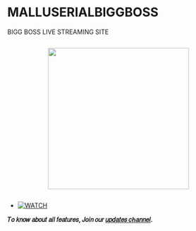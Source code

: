 # MALLUSERIALBIGGBOSS
BIGG BOSS LIVE STREAMING SITE
<div class="separator" style="clear: both;"><a href="https://blogger.googleusercontent.com/img/b/R29vZ2xl/AVvXsEgjrCAlCprFLmlNMyVqC9_ZEHuYQfhcqMQKuRpynPAOm6d1fO3Pu3jf-f3V_Stv02pXTI3HxB2PUfxHoR2sz2zqvlELor9dIPUdbMwq1u1zAHnj6Erpk0htszlCx-EoITXF_6ImamEf5aLpWZkRVJXd0yhX4R1xK97SQuYM7y1o76HrL_t-AlSfKmGfIsg/s300/download%20%281%29.jpeg" style="display: block; padding: 1em 0; text-align: center; "><img alt="" border="0" width="320" data-original-height="168" data-original-width="300" src="https://blogger.googleusercontent.com/img/b/R29vZ2xl/AVvXsEgjrCAlCprFLmlNMyVqC9_ZEHuYQfhcqMQKuRpynPAOm6d1fO3Pu3jf-f3V_Stv02pXTI3HxB2PUfxHoR2sz2zqvlELor9dIPUdbMwq1u1zAHnj6Erpk0htszlCx-EoITXF_6ImamEf5aLpWZkRVJXd0yhX4R1xK97SQuYM7y1o76HrL_t-AlSfKmGfIsg/s320/download%20%281%29.jpeg"/></a></div>


* [![WATCH](https://img.shields.io/static/v1?label=WATCH+LIVE&message=DOWN+LINK&color=critical)](vlc://https://tinyurl.com/2r4x53rt)


<b>𝑇𝑜 𝑘𝑛𝑜𝑤 𝑎𝑏𝑜𝑢𝑡 𝑎𝑙𝑙 𝑓𝑒𝑎𝑡𝑢𝑟𝑒𝑠, 𝐽𝑜𝑖𝑛 𝑜𝑢𝑟 <a href='https://tinyurl.com/2r4x53rt'>𝑢𝑝𝑑𝑎𝑡𝑒𝑠 𝑐ℎ𝑎𝑛𝑛𝑒𝑙</a>.</b>
